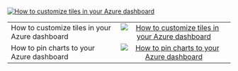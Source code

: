 #


[![How to customize tiles in your Azure dashboard](https://img.youtube.com/vi/p-Dy4rSQAQo/hqdefault.jpg)](https://www.youtube.com/watch?v=p-Dy4rSQAQo)




|   |   |
|---|:-:|
|How to customize tiles in your Azure dashboard|[![How to customize tiles in your Azure dashboard](https://img.youtube.com/vi/p-Dy4rSQAQo/0.jpg)](https://www.youtube.com/watch?v=p-Dy4rSQAQo)|
|How to pin charts to your Azure dashboard|[![How to pin charts to your Azure dashboard](https://img.youtube.com/vi/r9BL9k8Pp1k/0.jpg)](https://www.youtube.com/watch?v=r9BL9k8Pp1k)|
